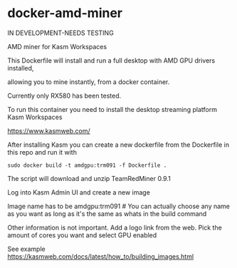 # docker-amd-miner
IN DEVELOPMENT-NEEDS TESTING

AMD miner for Kasm Workspaces

This Dockerfile will install and run a full desktop with AMD GPU drivers installed,

allowing you to mine instantly, from a docker container.

Currently only RX580 has been tested.

To run this container you need to install the desktop streaming platform Kasm Workspaces

https://www.kasmweb.com/

After installing Kasm you can create a new dockerfile from the Dockerfile in this repo and run it with

`sudo docker build -t amdgpu:trm091 -f Dockerfile .`

The script will download and unzip TeamRedMiner 0.9.1

Log into Kasm Admin UI and create a new image

Image name has to be amdgpu:trm091 # You can actually choose any name as you want as long as it's the same as whats in the build command

Other information is not important. Add a logo link from the web. Pick the amount of cores you want and select GPU enabled

See example https://kasmweb.com/docs/latest/how_to/building_images.html



